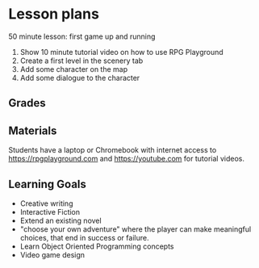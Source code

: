 # Lesson plans

50 minute lesson: first game up and running

1. Show 10 minute tutorial video on how to use RPG Playground
2. Create a first level in the scenery tab
3. Add some character on the map
4. Add some dialogue to the character

## Grades

## Materials

Students have a laptop or Chromebook with internet access to https://rpgplayground.com and https://youtube.com for tutorial videos.


## Learning Goals



- Creative writing
- Interactive Fiction
- Extend an existing novel
- "choose your own adventure" where the player can make meaningful choices, that end in success or failure.
- Learn Object Oriented Programming concepts
- Video game design